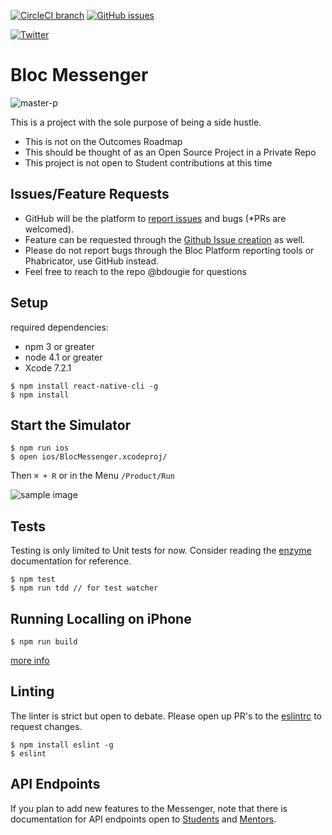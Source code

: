 [![CircleCI branch](https://circleci.com/gh/Bloc/Messenger.png?circle-token=1cc185a5a8afcf78acc633aeea783507d09e754b/master.svg?maxAge=2592000)](https://circleci.com/dashboard)
[![GitHub issues](https://img.shields.io/github/issues/Bloc/Messenger.svg)](https://github.com/Bloc/Messenger/issues)

[![Twitter](https://img.shields.io/twitter/url/https/github.com/Bloc/Messenger.svg?style=social)](https://twitter.com/intent/tweet?text=Wow:&url=%5Bobject%20Object%5D)
# Bloc Messenger
![master-p](http://www.soulcentraltv.net/wp-content/uploads/2013/02/I-Got-The-Hook-UpbannerH.jpg)

This is a project with the sole purpose of being a side hustle.
- This is not on the Outcomes Roadmap
- This should be thought of as an Open Source Project in a Private Repo
- This project is not open to Student contributions at this time

## Issues/Feature Requests

- GitHub will be the platform to [report issues](https://github.com/bdougie/BlocMessenger/issues/new) and bugs (*PRs are welcomed).
- Feature can be requested through the [Github Issue creation](https://github.com/bdougie/BlocMessenger/issues/new) as well.
- Please do not report bugs through the Bloc Platform reporting tools or Phabricator, use GitHub instead. 
- Feel free to reach to the repo @bdougie for questions


## Setup
required dependencies:
- npm 3 or greater
- node 4.1 or greater
- Xcode 7.2.1

```
$ npm install react-native-cli -g
$ npm install 
```

## Start the Simulator

```
$ npm run ios
$ open ios/BlocMessenger.xcodeproj/
```
Then 
`⌘ + R` or in the Menu `/Product/Run`

![sample image](http://i.imgur.com/xVetwhwm.png)

## Tests

Testing is only limited to Unit tests for now. Consider reading the
  [enzyme](http://airbnb.io/enzyme/docs/api/shallow.html) documentation
  for reference.

```
$ npm test
$ npm run tdd // for test watcher
```

## Running Localling on iPhone

```
$ npm run build
```
[more info](http://developingjourney.netlify.com/2015/12/20/how-to-test-react-native-on-your-device)


## Linting

The linter is strict but open to debate. Please open up PR's to the [eslintrc](https://github.com/Bloc/BlocMessenger/blob/master/.eslintrc) to request changes.

```
$ npm install eslint -g
$ eslint
```

## API Endpoints

If you plan to add new features to the Messenger, note that there is documentation for API endpoints open to [Students](http://docs.blocapi.apiary.io/#reference/0/credentials) and [Mentors](https://www.bloc.io/apidoc).

